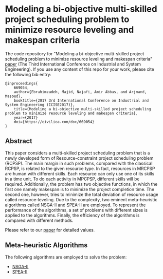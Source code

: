 # Modeling a bi-objective multi-skilled project scheduling problem to minimize resource leveling and makespan criteria

The code repository for "Modeling a bi-objective multi-skilled project scheduling problem to minimize resource leveling and makespan criteria" [paper](https://civilica.com/doc/669054/) (The Third International Conference on Industrial and System Engineering). If you use any content of this repo for your work, please cite the following bib entry:
  
    @inproceedings{
        669054,
        author={Ebrahimzadeh, Majid, Najafi, Amir Abbas, and Arjmand, Masoud},
        booktitle={2017 3rd International Conference on Industrial and System Engineering (ICISE2017)}, 
        title={Modeling a bi-objective multi-skilled project scheduling problem to minimize resource leveling and makespan criteria}, 
        year={2017}
        doi={https://civilica.com/doc/669054}
    }

## Abstract

This paper considers a multi-skilled project scheduling problem that is a newly developed form of Resource-constraint project scheduling problem (RCPSP). The main margin in such problems, compared with the classical RCPSP, is related to the given resource type. In fact, resources in MRCPSP are human with different skills. Each resource can only use one of its skills in a time unit. To do each activity in MPCPSP, different skills will be required. Additionally, the problem has two objective functions, in which the first one namely makespan is to minimize the project completion time. The second one, however, tries to minimize the total deviation of resource usage called resource-leveling. Due to the complexity, two eminent meta-heuristic algorithms called NSGA-II and SPEA-II are employed. To represent the performance of the algorithms, a set of problems with different sizes is applied to the algorithms. Finally, the efficiency of the algorithms is compared with different methods.

Please refer to our [paper](https://civilica.com/doc/669054/) for detailed values.

## Meta-heuristic Algorithms

The following algorithms are employed to solve the problem:

- [NSGA-II](https://ieeexplore.ieee.org/document/996017)
- [SPEA-II](https://neo.lcc.uma.es/emoo/zitzler01.ps.gz)
